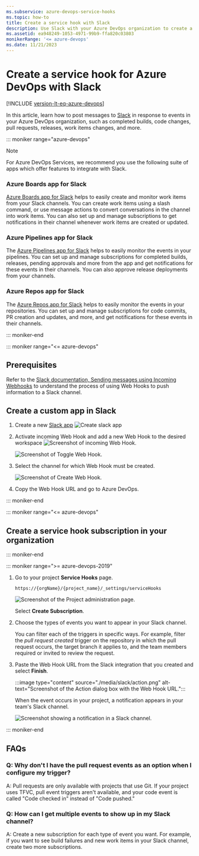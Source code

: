 ```yaml
---
ms.subservice: azure-devops-service-hooks
ms.topic: how-to
title: Create a service hook with Slack
description: Use Slack with your Azure DevOps organization to create a service hook.
ms.assetid: ea948249-1053-4971-99b9-ffa820c03803
monikerRange: '<= azure-devops'
ms.date: 11/21/2023
---
```


# Create a service hook for Azure DevOps with Slack

[!INCLUDE [version-lt-eq-azure-devops](../../includes/version-lt-eq-azure-devops.md)]

In this article, learn how to post messages to [Slack](https://slack.com/) in response to events in your Azure DevOps organization, such as completed builds, code changes, pull requests, releases, work items changes, and more.

::: moniker range="azure-devops"
> [!NOTE]
> For Azure DevOps Services, we recommend you use the following suite of apps which offer features to integrate with Slack.

### Azure Boards app for Slack

[Azure Boards app for Slack](../../boards/integrations/boards-slack.md) helps to easily create and monitor work items from your Slack channels. 
You can create work items using a slash command, or use message actions to convert conversations in the channel into work items. 
You can also set up and manage subscriptions to get notifications in their channel whenever work items are created or updated. 

### Azure Pipelines app for Slack

The [Azure Pipelines app for Slack](../../pipelines/integrations/slack.md) helps to easily monitor the events in your pipelines. You can set up and manage 
subscriptions for completed builds, releases, pending approvals and more from the app and get notifications for these events in their channels. You can also approve release deployments from your channels. 

### Azure Repos app for Slack

The [Azure Repos app for Slack](../../repos/integrations/repos-slack.md) helps to easily monitor the events in your repositories. You can set up and manage subscriptions for code commits, PR creation and updates, and more, and get notifications for these events in their channels.

::: moniker-end

::: moniker range="<= azure-devops"

## Prerequisites

Refer to the [Slack documentation, Sending messages using Incoming Webhooks](https://api.slack.com/messaging/webhooks) to understand the process of using Web Hooks to push information to a Slack channel.

## Create a custom app in Slack

1. Create a new [Slack app](https://api.slack.com/apps/new)
	![Create slack app](./media/slack/create-slack-app.png)

2. Activate incoming Web Hook and add a new Web Hook to the desired workspace
	![Screenshot of incoming Web Hook.](./media/slack/incoming-webhook.png)

	![Screenshot of Toggle Web Hook.](./media/slack/toggle-webhook.png)

3. Select the channel for which Web Hook must be created.

	![Screenshot of Create Web Hook.](./media/slack/create-webhook.png)

4. Copy the Web Hook URL and go to Azure DevOps.

::: moniker-end

::: moniker range="<= azure-devops"

## Create a service hook subscription in your organization
::: moniker-end

::: moniker range=">= azure-devops-2019"

1. Go to your project **Service Hooks** page. 

	`https://{orgName}/{project_name}/_settings/serviceHooks`

	![Screenshot of the Project administration page.](./media/add-devops-service-hook.png)

	Select **Create Subscription**.

2. Choose the types of events you want to appear in your Slack channel.
   
   You can filter each of the triggers in specific ways.
   For example, filter the *pull request created* trigger on the repository in which the pull request occurs, the target branch it applies to, and the team members required or invited to review the request.

3. Paste the Web Hook URL from the Slack integration that you created and select **Finish**.

   :::image type="content" source="./media/slack/action.png" alt-text="Screenshot of the Action dialog box with the Web Hook URL.":::

   When the event occurs in your project, a notification appears in your team's Slack channel.

   ![Screenshot showing a notification in a Slack channel.](./media/slack/notifications.png)

::: moniker-end



## FAQs

<!-- BEGINSECTION class="m-qanda" -->

### Q: Why don't I have the pull request events as an option when I configure my trigger?

A: Pull requests are only available with projects that use Git.
If your project uses TFVC, pull event triggers aren't available,
and your code event is called "Code checked in" instead of "Code pushed."

### Q: How can I get multiple events to show up in my Slack channel?

A: Create a new subscription for each type of event you want.
For example, if you want to see build failures and new work items in your Slack channel,
create two more subscriptions.

